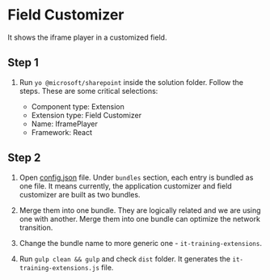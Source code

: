# Field Customizer

It shows the iframe player in a customized field.

## Step 1

1. Run `yo @microsoft/sharepoint` inside the solution folder. Follow the steps. These are some critical selections:

    - Component type: Extension
    - Extension type: Field Customizer
    - Name: IframePlayer
    - Framework: React

## Step 2

1. Open [config.json](../../../config/config.json) file. Under `bundles` section, each entry is bundled as one file. It means currently, the application customizer and field customizer are built as two bundles.

2. Merge them into one bundle. They are logically related and we are using one with another. Merge them into one bundle can optimize the network transition.

3. Change the bundle name to more generic one - `it-training-extensions`.

4. Run `gulp clean && gulp` and check `dist` folder. It generates the `it-training-extensions.js` file.
